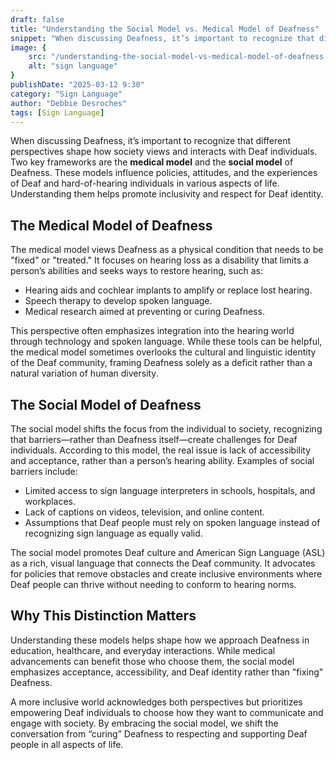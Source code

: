 ```yaml
---
draft: false
title: "Understanding the Social Model vs. Medical Model of Deafness"
snippet: "When discussing Deafness, it’s important to recognize that different perspectives shape how society views and interacts with Deaf individuals. Two key frameworks are the **medical model** and the **social model** of Deafness. These models influence policies, attitudes, and the experiences of Deaf and hard-of-hearing individuals in various aspects of life. Understanding them helps promote inclusivity and respect for Deaf identity."
image: {
    src: "/understanding-the-social-model-vs-medical-model-of-deafness.png",
    alt: "sign language"
}
publishDate: "2025-03-12 9:30"
category: "Sign Language"
author: "Debbie Desroches"
tags: [Sign Language]
---
```

When discussing Deafness, it’s important to recognize that different perspectives shape how society views and interacts with Deaf individuals. Two key frameworks are the **medical model** and the **social model** of Deafness. These models influence policies, attitudes, and the experiences of Deaf and hard-of-hearing individuals in various aspects of life. Understanding them helps promote inclusivity and respect for Deaf identity.

## The Medical Model of Deafness

The medical model views Deafness as a physical condition that needs to be "fixed" or "treated." It focuses on hearing loss as a disability that limits a person’s abilities and seeks ways to restore hearing, such as:

- Hearing aids and cochlear implants to amplify or replace lost hearing.
- Speech therapy to develop spoken language.
- Medical research aimed at preventing or curing Deafness.

This perspective often emphasizes integration into the hearing world through technology and spoken language. While these tools can be helpful, the medical model sometimes overlooks the cultural and linguistic identity of the Deaf community, framing Deafness solely as a deficit rather than a natural variation of human diversity.

## The Social Model of Deafness

The social model shifts the focus from the individual to society, recognizing that barriers—rather than Deafness itself—create challenges for Deaf individuals. According to this model, the real issue is lack of accessibility and acceptance, rather than a person’s hearing ability. Examples of social barriers include:

- Limited access to sign language interpreters in schools, hospitals, and workplaces.
- Lack of captions on videos, television, and online content.
- Assumptions that Deaf people must rely on spoken language instead of recognizing sign language as equally valid.

The social model promotes Deaf culture and American Sign Language (ASL) as a rich, visual language that connects the Deaf community. It advocates for policies that remove obstacles and create inclusive environments where Deaf people can thrive without needing to conform to hearing norms.

## Why This Distinction Matters

Understanding these models helps shape how we approach Deafness in education, healthcare, and everyday interactions. While medical advancements can benefit those who choose them, the social model emphasizes acceptance, accessibility, and Deaf identity rather than "fixing" Deafness.

A more inclusive world acknowledges both perspectives but prioritizes empowering Deaf individuals to choose how they want to communicate and engage with society. By embracing the social model, we shift the conversation from “curing” Deafness to respecting and supporting Deaf people in all aspects of life.